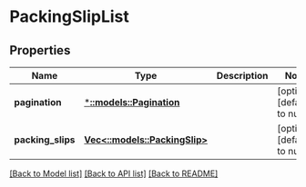 # PackingSlipList

## Properties
Name | Type | Description | Notes
------------ | ------------- | ------------- | -------------
**pagination** | [***::models::Pagination**](Pagination.md) |  | [optional] [default to null]
**packing_slips** | [**Vec<::models::PackingSlip>**](PackingSlip.md) |  | [optional] [default to null]

[[Back to Model list]](../README.md#documentation-for-models) [[Back to API list]](../README.md#documentation-for-api-endpoints) [[Back to README]](../README.md)


